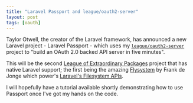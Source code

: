 ```yaml
---
title: "Laravel Passport and league/oauth2-server"
layout: post
tags: [oauth]
---
```


Taylor Otwell, the creator of the Laravel framework, has announced a new Laravel project - Laravel Passport - which uses my [`league/oauth2-server`](https://github.com/thephpleague/oauth2-server) project to "build an OAuth 2.0 backed API server in five minutes".

This will be the second [League of Extraordinary Packages](http://thephpleague.com) project that has native Laravel support; the first being the amazing [Flysystem](http://flysystem.thephpleague.com) by Frank de Jonge which power's [Laravel's Filesystem APIs](https://laravel.com/docs/5.2/filesystem).

I will hopefully have a tutorial available shortly demonstrating how to use Passport once I've got my hands on the code.
